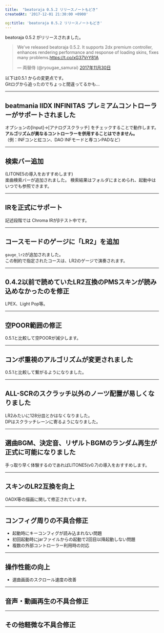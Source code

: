 ```yaml
---
title:  "beatoraja 0.5.2 リリースノートもどき"
createdAt: '2017-12-01 21:30:00 +0900'

og:title: 'beatoraja 0.5.2 リリースノートもどき'
---
```


beatoraja 0.5.2 がリリースされました。

<blockquote class="twitter-tweet" data-lang="ja"><p lang="en" dir="ltr">We&#39;ve released beatoraja 0.5.2. It supports 2dx premium controller, enhances rendering performance and response of loading skins, fixes many problems.<a href="https://t.co/xG37VrY81A">https://t.co/xG37VrY81A</a></p>&mdash; 両替侍 (@ryougae_samurai) <a href="https://twitter.com/ryougae_samurai/status/936244061672955904?ref_src=twsrc%5Etfw">2017年11月30日</a></blockquote>

以下は0.5.1 からの変更点です。  
Gitログから追ったのでちょっと間違ってるかも…

***
## beatmania IIDX INFINITAS プレミアムコントローラーがサポートされました
オプションの[Input]->[アナログスクラッチ] をチェックすることで動作します。  
**アルゴリズムが異なるコントローラーを併用することはできません。**  
（例：INFコンと虹コン、DAO INFモードと専コンPADなど）

***

## 検索バー追加
(LITONE5の導入をおすすめします)  
楽曲検索バーが追加されました。 検索結果はフォルダにまとめられ、起動中はいつでも参照できます。

***

## IRを正式にサポート
記述段階では Chroma IRがβテスト中です。

***

## コースモードのゲージに「LR2」を追加
`gauge_lr2`が追加されました。  
この制約で指定されたコースは、LR2のゲージで演奏されます。

***

## 0.4.2以前で読めていたLR2互換のPMSスキンが読み込めなかったのを修正
LPEX、Light Pop等。

***

## 空POOR範囲の修正
0.5.1と比較して空POORが減少します。

***

## **コンボ重視**のアルゴリズムが変更されました
0.5.1と比較して繋がるようになりました。

***

## ALL-SCRのスクラッチ以外のノーツ配置が易しくなりました
LR2みたいに128分皿とかはなくなりました。    
DPはスクラッチレーンに寄るようになりました。

***

## 選曲BGM、決定音、リザルトBGMのランダム再生が正式に可能になりました
手っ取り早く体験するのであればLITONE5(v0.7)の導入をおすすめします。

***

## スキンのLR2互換を向上
OADX等の描画に関して修正されています。

***

## コンフィグ周りの不具合修正
* 起動時にキーコンフィグが読み込まれない問題
* 初回起動時にjarファイルからの起動で2回目以降起動しない問題
* 複数の外部コントローラー利用時の対応

***

## 操作性能の向上
* 選曲画面のスクロール速度の改善

***

## 音声・動画再生の不具合修正

***

## その他軽微な不具合修正

